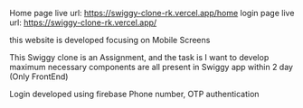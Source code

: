 Home page live url: https://swiggy-clone-rk.vercel.app/home
login page live url: https://swiggy-clone-rk.vercel.app/

this website is developed focusing on Mobile Screens

This Swiggy clone is an Assignment, and the task is I want to develop maximum necessary components are all present in Swiggy app within 2 day (Only FrontEnd)

Login developed using firebase Phone number, OTP authentication
